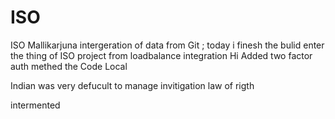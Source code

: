 # ISO
ISO
Mallikarjuna
intergeration of data from Git ;
today i finesh the bulid 
enter the thing of ISO project from loadbalance integration 
Hi Added two factor auth methed the Code Local 

Indian was very defucult to manage invitigation law of rigth 

intermented 
